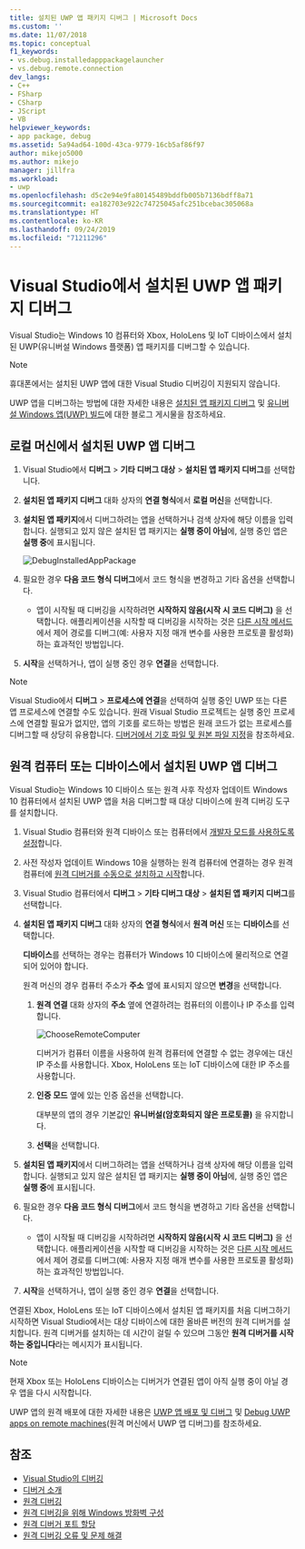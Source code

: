 ```yaml
---
title: 설치된 UWP 앱 패키지 디버그 | Microsoft Docs
ms.custom: ''
ms.date: 11/07/2018
ms.topic: conceptual
f1_keywords:
- vs.debug.installedapppackagelauncher
- vs.debug.remote.connection
dev_langs:
- C++
- FSharp
- CSharp
- JScript
- VB
helpviewer_keywords:
- app package, debug
ms.assetid: 5a94ad64-100d-43ca-9779-16cb5af86f97
author: mikejo5000
ms.author: mikejo
manager: jillfra
ms.workload:
- uwp
ms.openlocfilehash: d5c2e94e9fa80145489bddfb005b7136bdff8a71
ms.sourcegitcommit: ea182703e922c74725045afc251bcebac305068a
ms.translationtype: HT
ms.contentlocale: ko-KR
ms.lasthandoff: 09/24/2019
ms.locfileid: "71211296"
---
```

# <a name="debug-an-installed-uwp-app-package-in-visual-studio"></a>Visual Studio에서 설치된 UWP 앱 패키지 디버그

Visual Studio는 Windows 10 컴퓨터와 Xbox, HoloLens 및 IoT 디바이스에서 설치된 UWP(유니버설 Windows 플랫폼) 앱 패키지를 디버그할 수 있습니다.

>[!NOTE]
>휴대폰에서는 설치된 UWP 앱에 대한 Visual Studio 디버깅이 지원되지 않습니다.

UWP 앱을 디버그하는 방법에 대한 자세한 내용은 [설치된 앱 패키지 디버그](https://devblogs.microsoft.com/devops/updates-for-debugging-installed-app-packages-in-visual-studio-2015-update-2/) 및 [유니버설 Windows 앱(UWP) 빌드](https://devblogs.microsoft.com/visualstudio/universal-windows-apps-targeting-windows-10-anniversary-sdk/)에 대한 블로그 게시물을 참조하세요.

## <a name="debug-an-installed-uwp-app-on-a-local-machine"></a>로컬 머신에서 설치된 UWP 앱 디버그

1. Visual Studio에서 **디버그** > **기타 디버그 대상** > **설치된 앱 패키지 디버그**를 선택합니다.

1. **설치된 앱 패키지 디버그** 대화 상자의 **연결 형식**에서 **로컬 머신**을 선택합니다.

1. **설치된 앱 패키지**에서 디버그하려는 앱을 선택하거나 검색 상자에 해당 이름을 입력합니다. 실행되고 있지 않은 설치된 앱 패키지는 **실행 중이 아님**에, 실행 중인 앱은 **실행 중**에 표시됩니다.

   ![DebugInstalledAppPackage](../debugger/media/debug-installed-app-pkg.png "DebugInstalledAppPackage")

1. 필요한 경우 **다음 코드 형식 디버그**에서 코드 형식을 변경하고 기타 옵션을 선택합니다.
   - 앱이 시작될 때 디버깅을 시작하려면 **시작하지 않음(시작 시 코드 디버그)** 을 선택합니다. 애플리케이션을 시작할 때 디버깅을 시작하는 것은 [다른 시작 메서드](/windows/uwp/xbox-apps/automate-launching-uwp-apps)에서 제어 경로를 디버그(예: 사용자 지정 매개 변수를 사용한 프로토콜 활성화)하는 효과적인 방법입니다.

1. **시작**을 선택하거나, 앱이 실행 중인 경우 **연결**을 선택합니다.

> [!NOTE]
> Visual Studio에서 **디버그** > **프로세스에 연결**을 선택하여 실행 중인 UWP 또는 다른 앱 프로세스에 연결할 수도 있습니다. 원래 Visual Studio 프로젝트는 실행 중인 프로세스에 연결할 필요가 없지만, 앱의 기호를 로드하는 방법은 원래 코드가 없는 프로세스를 디버그할 때 상당히 유용합니다. [디버거에서 기호 파일 및 원본 파일 지정](specify-symbol-dot-pdb-and-source-files-in-the-visual-studio-debugger.md)을 참조하세요.

## <a name="debug-an-installed-uwp-app-on-a-remote-computer-or-device"></a><a name="remote">원격 컴퓨터 또는 디바이스에서 설치된 UWP 앱 디버그</a>

Visual Studio는 Windows 10 디바이스 또는 원격 사후 작성자 업데이트 Windows 10 컴퓨터에서 설치된 UWP 앱을 처음 디버그할 때 대상 디바이스에 원격 디버깅 도구를 설치합니다.

1. Visual Studio 컴퓨터와 원격 디바이스 또는 컴퓨터에서 [개발자 모드를 사용하도록 설정](/windows/uwp/get-started/enable-your-device-for-development)합니다.

1. 사전 작성자 업데이트 Windows 10을 실행하는 원격 컴퓨터에 연결하는 경우 원격 컴퓨터에 [원격 디버거를 수동으로 설치하고 시작](../debugger/remote-debugging.md)합니다.

1. Visual Studio 컴퓨터에서 **디버그** > **기타 디버그 대상** > **설치된 앱 패키지 디버그**를 선택합니다.

1. **설치된 앱 패키지 디버그** 대화 상자의 **연결 형식**에서 **원격 머신** 또는 **디바이스**를 선택합니다.

   **디바이스**를 선택하는 경우는 컴퓨터가 Windows 10 디바이스에 물리적으로 연결되어 있어야 합니다.

   원격 머신의 경우 컴퓨터 주소가 **주소** 옆에 표시되지 않으면 **변경**을 선택합니다.

   1. **원격 연결** 대화 상자의 **주소** 옆에 연결하려는 컴퓨터의 이름이나 IP 주소를 입력합니다.

      ![ChooseRemoteComputer](../debugger/media/debug-remote-app-pkg.png "ChooseRemoteComputer")

      디버거가 컴퓨터 이름을 사용하여 원격 컴퓨터에 연결할 수 없는 경우에는 대신 IP 주소를 사용합니다. Xbox, HoloLens 또는 IoT 디바이스에 대한 IP 주소를 사용합니다.
   1. **인증 모드** 옆에 있는 인증 옵션을 선택합니다.

      대부분의 앱의 경우 기본값인 **유니버설(암호화되지 않은 프로토콜)** 을 유지합니다.
   1. **선택**을 선택합니다.

1. **설치된 앱 패키지**에서 디버그하려는 앱을 선택하거나 검색 상자에 해당 이름을 입력합니다. 실행되고 있지 않은 설치된 앱 패키지는 **실행 중이 아님**에, 실행 중인 앱은 **실행 중**에 표시됩니다.

1. 필요한 경우 **다음 코드 형식 디버그**에서 코드 형식을 변경하고 기타 옵션을 선택합니다.
   - 앱이 시작될 때 디버깅을 시작하려면 **시작하지 않음(시작 시 코드 디버그)** 을 선택합니다. 애플리케이션을 시작할 때 디버깅을 시작하는 것은 [다른 시작 메서드](/windows/uwp/xbox-apps/automate-launching-uwp-apps)에서 제어 경로를 디버그(예: 사용자 지정 매개 변수를 사용한 프로토콜 활성화)하는 효과적인 방법입니다.

1. **시작**을 선택하거나, 앱이 실행 중인 경우 **연결**을 선택합니다.

연결된 Xbox, HoloLens 또는 IoT 디바이스에서 설치된 앱 패키지를 처음 디버그하기 시작하면 Visual Studio에서는 대상 디바이스에 대한 올바른 버전의 원격 디버거를 설치합니다. 원격 디버거를 설치하는 데 시간이 걸릴 수 있으며 그동안 **원격 디버거를 시작하는 중입니다**라는 메시지가 표시됩니다.

>[!NOTE]
>현재 Xbox 또는 HoloLens 디바이스는 디버거가 연결된 앱이 아직 실행 중이 아닐 경우 앱을 다시 시작합니다.

UWP 앱의 원격 배포에 대한 자세한 내용은 [UWP 앱 배포 및 디버그](/windows/uwp/debug-test-perf/deploying-and-debugging-uwp-apps#advanced-remote-deployment-options) 및 [Debug UWP apps on remote machines](run-windows-store-apps-on-a-remote-machine.md)(원격 머신에서 UWP 앱 디버그)를 참조하세요.

## <a name="see-also"></a>참조

- [Visual Studio의 디버깅](../debugger/index.yml)
- [디버거 소개](../debugger/debugger-feature-tour.md)
- [원격 디버깅](../debugger/remote-debugging.md)
- [원격 디버깅을 위해 Windows 방화벽 구성](../debugger/configure-the-windows-firewall-for-remote-debugging.md)
- [원격 디버거 포트 할당](../debugger/remote-debugger-port-assignments.md)
- [원격 디버깅 오류 및 문제 해결](../debugger/remote-debugging-errors-and-troubleshooting.md)
